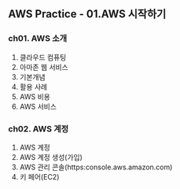 ## AWS Practice - 01.AWS 시작하기

### ch01. AWS 소개
1. 클라우드 컴퓨팅
2. 아마존 웹 서비스
3. 기본개념
4. 활용 사례
5. AWS 비용
6. AWS 서비스

### ch02. AWS 계정

1. AWS 계정
2. AWS 계정 생성(가입)
3. AWS 관리 콘솔(https:console.aws.amazon.com)
4. 키 페어(EC2)